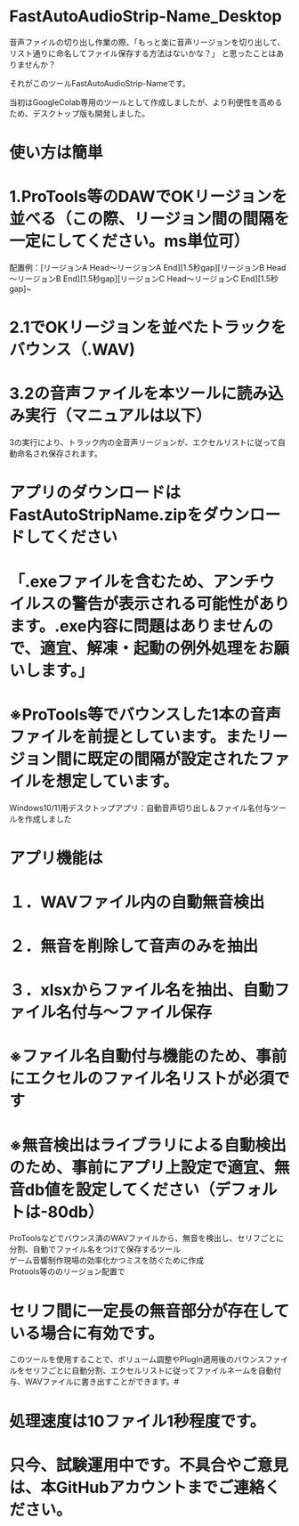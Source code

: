 # FastAutoAudioStrip-Name_Desktop
音声ファイルの切り出し作業の際、「もっと楽に音声リージョンを切り出して、リスト通りに命名してファイル保存する方法はないかな？」
と思ったことはありませんか？

それがこのツールFastAutoAudioStrip-Nameです。

当初はGoogleColab専用のツールとして作成しましたが、より利便性を高めるため、デスクトップ版も開発しました。

# 使い方は簡単
# 1.ProTools等のDAWでOKリージョンを並べる（この際、リージョン間の間隔を一定にしてください。ms単位可）
配置例：[リージョンA Head～リージョンA End][1.5秒gap][リージョンB Head～リージョンB End][1.5秒gap][リージョンC Head～リージョンC End][1.5秒gap]~

# 2.1でOKリージョンを並べたトラックをバウンス（.WAV)

# 3.2の音声ファイルを本ツールに読み込み実行（マニュアルは以下）

3の実行により、トラック内の全音声リージョンが、エクセルリストに従って自動命名され保存されます。

# アプリのダウンロードはFastAutoStripName.zipをダウンロードしてください
# 「.exeファイルを含むため、アンチウイルスの警告が表示される可能性があります。.exe内容に問題はありませんので、適宜、解凍・起動の例外処理をお願いします。」
# ※ProTools等でバウンスした1本の音声ファイルを前提としています。またリージョン間に既定の間隔が設定されたファイルを想定しています。
Windows10/11用デスクトップアプリ：自動音声切り出し＆ファイル名付与ツールを作成しました

# アプリ機能は
# １．WAVファイル内の自動無音検出  
# ２．無音を削除して音声のみを抽出  
# ３．xlsxからファイル名を抽出、自動ファイル名付与～ファイル保存

# ※ファイル名自動付与機能のため、事前にエクセルのファイル名リストが必須です
# ※無音検出はライブラリによる自動検出のため、事前にアプリ上設定で適宜、無音db値を設定してください（デフォルトは-80db）

ProToolsなどでバウンス済のWAVファイルから、無音を検出し、セリフごとに分割、自動でファイル名をつけて保存するツール  
ゲーム音響制作現場の効率化かつミスを防ぐために作成  
Protools等ののリージョン配置で
# セリフ間に一定長の無音部分が存在している場合に有効です。

このツールを使用することで、ボリューム調整やPlugIn適用後のバウンスファイルをセリフごとに自動分割、エクセルリストに従ってファイルネームを自動付与、WAVファイルに書き出すことができます。# 
# 処理速度は10ファイル1秒程度です。

# 只今、試験運用中です。不具合やご意見は、本GitHubアカウントまでご連絡ください。

